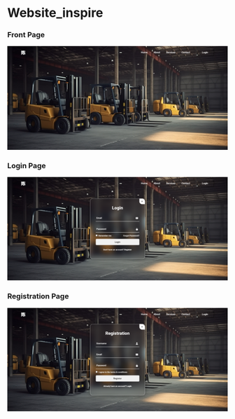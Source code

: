 # Website_inspire

### Front Page
![alt text](https://github.com/yyyen93/Website_inspire/blob/main/assets/site_img/front.png?raw=true)


### Login Page
![alt text](https://github.com/yyyen93/Website_inspire/blob/main/assets/site_img/login.png?raw=true)

### Registration Page
![alt text](https://github.com/yyyen93/Website_inspire/blob/main/assets/site_img/registration.png?raw=true)
